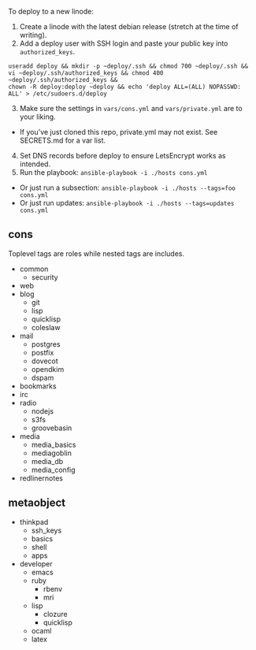 To deploy to a new linode:

1. Create a linode with the latest debian release (stretch at the time of writing).
2. Add a deploy user with SSH login and paste your public key into `authorized_keys`.
  ```
  useradd deploy && mkdir -p ~deploy/.ssh && chmod 700 ~deploy/.ssh &&
  vi ~deploy/.ssh/authorized_keys && chmod 400 ~deploy/.ssh/authorized_keys &&
  chown -R deploy:deploy ~deploy && echo 'deploy ALL=(ALL) NOPASSWD: ALL' > /etc/sudoers.d/deploy
  ```
3. Make sure the settings in `vars/cons.yml` and `vars/private.yml` are to your liking.
  * If you've just cloned this repo, private.yml may not exist. See SECRETS.md for a var list.
4. Set DNS records before deploy to ensure LetsEncrypt works as intended.
5. Run the playbook: `ansible-playbook -i ./hosts cons.yml`
  * Or just run a subsection: `ansible-playbook -i ./hosts --tags=foo cons.yml`
  * Or just run updates: `ansible-playbook -i ./hosts --tags=updates cons.yml`

## cons

Toplevel tags are roles while nested tags are includes.

* common
  * security
* web
* blog
  * git
  * lisp
  * quicklisp
  * coleslaw
* mail
  * postgres
  * postfix
  * dovecot
  * opendkim
  * dspam
* bookmarks
* irc
* radio
  * nodejs
  * s3fs
  * groovebasin
* media
  * media_basics
  * mediagoblin
  * media_db
  * media_config
* redlinernotes

## metaobject

* thinkpad
  * ssh_keys
  * basics
  * shell
  * apps
* developer
  * emacs
  * ruby
    * rbenv
    * mri
  * lisp
    * clozure
    * quicklisp
  * ocaml
  * latex
